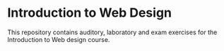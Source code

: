 # Introduction to Web Design
This repository contains auditory, laboratory and exam exercises for the Introduction to Web design course.
